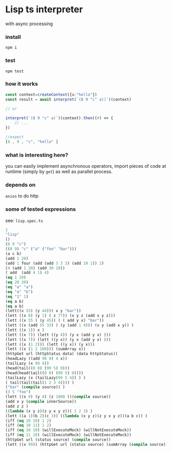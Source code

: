 

# Lisp ts interpreter
with async processing 



### install
```
npm i
```


### test
```
npm test
```


### how it works

```javascript
const context=createContext({a:"hello"})
const result = await interpret(`(8 9 "c" a))`)(context)
    
// or

interpret(`(8 9 "c" a)`)(context).then((r) => {
    // ...
})    

//expect
[8 , 9 , "c", "hello" ]
```

### what is interesting here?
you can easily implement asynchronous operators, import pieces of code at runtime (simply by ```get```) as well as parallel process.


### depends on
```axios``` to do http

### some of tested expressions
see: ```lisp.spec.ts``` 
```lisp
1
"lisp"
()
(8 9 "c")
((8 9) "c" ("a" ("foo" "bar")))
(a c b)
(add 1 20)
(add 1 four (add (add 3 3 3) (add 10 1)) 2)
(4 (add 1 20) (add 30 10))
( add  (add 4 1) 4)
(eq 1 20)
(eq 20 20)
(eq "a" "a")
(eq "a" "b")
(eq "1" 1)
(eq a b)
(eq a b)
(lett((x 55) (y 44))( x y "bar"))
(lett ((x 0) (y 1) ( z 77)) (x y z (add x y z)))
(lett ((x 55 ) (y 45)) ( ( add y x) "bar"))
(lett ((x (add 55 33) ) (y (add 1 4))) (x y (add x y)) )
(lett ((x 1)) x )
(lett ((x 7)) (lett ((y 4)) (y x (add y x) )))
(lett ((x 7)) (lett ((y x)) (y x (add y x) )))
(lett ((x (1 2))) (lett ((y x)) (y x)))
(lett ((x (1 2 100))) (sumArray x))
(httpGet url (httpStatus data) (data httpStatus))
(headLazy ((add 90 9) 4 x))
(tailLazy (x 99 4))
(head(tail((0 0) (99 5) 0)))
(head(head(tail((0 0) (99 5) 0))))
(tailLazy (x (tailLazy(99 5 4)) ) )
( tail(tail(tail(1 2 3 4)))) )
("bar" (compile source)) )
(3 5 "foo")
(lett ((x 9) (y 4) (z 1000 ))(compile source))
(add x y (compile innerSource))
(add z z )
((lambda (x y z)(z y x y z))( 1 2 3) )
(lett ((a 1)(b 2)(c 3)) ((lambda (x y z)(z y x y z))(a b c)) ) 
(iff (eq 10 10) 1 2)
(iff (eq 10 11) 1 2)
(iff (eq 10 10) (willExecuteMock) (willNotExecuteMock))
(iff (eq 11 10) (willExecuteMock) (willNotExecuteMock))
(httpGet url (status source) (compile source))
(lett ((x 99)) (httpGet url (status source) (sumArray (compile source))) )
```


